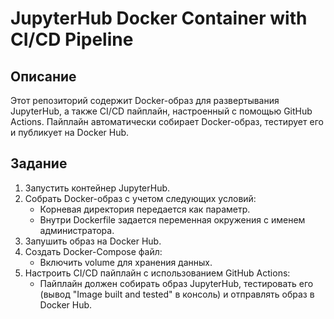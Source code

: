# JupyterHub Docker Container with CI/CD Pipeline

## Описание

Этот репозиторий содержит Docker-образ для развертывания JupyterHub, а также CI/CD пайплайн, настроенный с помощью GitHub Actions. Пайплайн автоматически собирает Docker-образ, тестирует его и публикует на Docker Hub. 

## Задание

1. Запустить контейнер JupyterHub.
2. Собрать Docker-образ с учетом следующих условий:
   - Корневая директория передается как параметр.
   - Внутри Dockerfile задается переменная окружения с именем администратора.
3. Запушить образ на Docker Hub.
4. Создать Docker-Compose файл:
   - Включить volume для хранения данных.
5. Настроить CI/CD пайплайн с использованием GitHub Actions:
   - Пайплайн должен собирать образ JupyterHub, тестировать его (вывод "Image built and tested" в консоль) и отправлять образ в Docker Hub.


